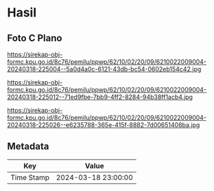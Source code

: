 # Hasil

## Foto C Plano

https://sirekap-obj-formc.kpu.go.id/8c76/pemilu/ppwp/62/10/02/20/09/6210022009004-20240318-225004--5a0d4a0c-6121-43db-bc54-0602eb154c42.jpg

https://sirekap-obj-formc.kpu.go.id/8c76/pemilu/ppwp/62/10/02/20/09/6210022009004-20240318-225012--71ed9fbe-7bb9-4ff2-8284-94b38ff1acb4.jpg

https://sirekap-obj-formc.kpu.go.id/8c76/pemilu/ppwp/62/10/02/20/09/6210022009004-20240318-225026--e6235788-365e-415f-8882-7d00651408ba.jpg


## Metadata

| Key        | Value               |
| ---------- | ------------------- |
| Time Stamp | 2024-03-18 23:00:00 |



